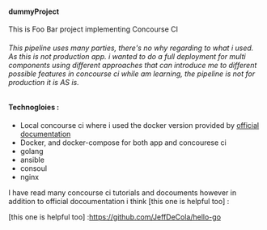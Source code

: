 #### dummyProject
This is Foo Bar project implementing Concourse CI 

###### This pipeline uses many parties, there's no why regarding to what i used. As this is not production app. i wanted to do a full deployment for multi components using different approaches that can introduce me to  different possible features in concourse ci while am learning, the pipeline is not for production it is AS is.

#### Technogloies :
 * Local concourse ci where i used the docker version provided by [official documentation] 
 * Docker, and docker-compose for both app and concourese ci
 * golang
 * ansible
 * consoul
 * nginx
 
 I have read many concourse ci tutorials and docouments however in addition to  official docoumentation i think [this one is helpful too] :
 
 [official documentation]: https://concourse-ci.org/docker-repository.html
[this one is helpful too] :https://github.com/JeffDeCola/hello-go
